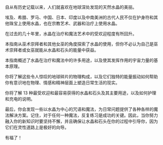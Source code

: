 自从有历史记载以来，人们就喜欢在地球深处发现的天然水晶的美丽。

埃及、希腊、罗马、中国、日本、印度以及中南美洲的古代人民不仅在护身符和其他珠宝上使用水晶，也在宗教艺术、武器和治疗上使用水晶。

在过去的几十年里，水晶在治疗和魔法艺术中的受欢迎程度有所回升。

本指南从巫术崇拜者和其他女巫的角度探索了水晶的使用，但你不必认为自己是巫术崇拜者或女巫就能从水晶和石头的能量中获益。

本指南概述了水晶在治疗和魔法中的许多用途，以及使其发挥作用的宇宙力量的基本原理。

你将了解这些令人惊叹的地球碎片的物理构成，以及它们独特的能量振动如何帮助你有意识地在物理、情感和精神层面上塑造日常生活的现实。

你将了解 13 种最受欢迎和最容易获得的水晶和石头及其主要用途，以及如何护理和充电的说明。

最后，你会发现一些以水晶为中心的咒语和魔法，为日常问题提供了各种各样的魔法解决方案。记住，对于任何一种魔法，反复练习是成功的关键。因此，当你努力融入你的新知识时要坚持不懈，并且确保让水晶和石头在你的过程中引导你，因为它们在灵性道路上是极好的向导。

有福了！